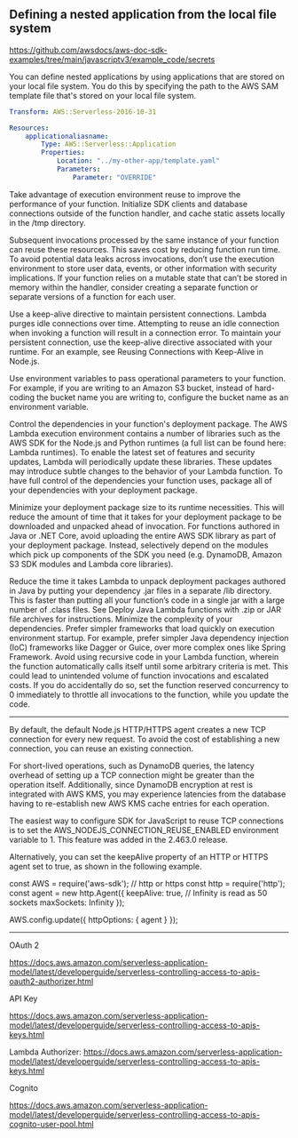 ## Defining a nested application from the local file system ##

https://github.com/awsdocs/aws-doc-sdk-examples/tree/main/javascriptv3/example_code/secrets

You can define nested applications by using applications that are stored on your local file system. You do this by
specifying the path to the AWS SAM template file that's stored on your local file system.

```yaml
Transform: AWS::Serverless-2016-10-31

Resources:
    applicationaliasname:
        Type: AWS::Serverless::Application
        Properties:
            Location: "../my-other-app/template.yaml"
            Parameters:
                Parameter: "OVERRIDE"
```

Take advantage of execution environment reuse to improve the performance of your function. Initialize SDK clients and
database connections outside of the function handler, and cache static assets locally in the /tmp directory.

Subsequent invocations processed by the same instance of your function can reuse these resources. This saves cost by
reducing function run time. To avoid potential data leaks across invocations, don’t use the execution environment to
store user data, events, or other information with security implications. If your function relies on a mutable state
that can’t be stored in memory within the handler, consider creating a separate function or separate versions of a
function for each user.

Use a keep-alive directive to maintain persistent connections. Lambda purges idle connections over time. Attempting to
reuse an idle connection when invoking a function will result in a connection error. To maintain your persistent
connection, use the keep-alive directive associated with your runtime. For an example, see Reusing Connections with
Keep-Alive in Node.js.

Use environment variables to pass operational parameters to your function. For example, if you are writing to an Amazon
S3 bucket, instead of hard-coding the bucket name you are writing to, configure the bucket name as an environment
variable.

Control the dependencies in your function's deployment package. The AWS Lambda execution environment contains a number
of libraries such as the AWS SDK for the Node.js and Python runtimes (a full list can be found here: Lambda runtimes).
To enable the latest set of features and security updates, Lambda will periodically update these libraries. These
updates may introduce subtle changes to the behavior of your Lambda function. To have full control of the dependencies
your function uses, package all of your dependencies with your deployment package.

Minimize your deployment package size to its runtime necessities. This will reduce the amount of time that it takes for
your deployment package to be downloaded and unpacked ahead of invocation. For functions authored in Java or .NET Core,
avoid uploading the entire AWS SDK library as part of your deployment package. Instead, selectively depend on the
modules which pick up components of the SDK you need (e.g. DynamoDB, Amazon S3 SDK modules and Lambda core libraries).

Reduce the time it takes Lambda to unpack deployment packages authored in Java by putting your dependency .jar files in
a separate /lib directory. This is faster than putting all your function’s code in a single jar with a large number of
.class files. See Deploy Java Lambda functions with .zip or JAR file archives for instructions. Minimize the complexity
of your dependencies. Prefer simpler frameworks that load quickly on execution environment startup. For example, prefer
simpler Java dependency injection (IoC) frameworks like Dagger or Guice, over more complex ones like Spring Framework.
Avoid using recursive code in your Lambda function, wherein the function automatically calls itself until some arbitrary
criteria is met. This could lead to unintended volume of function invocations and escalated costs. If you do
accidentally do so, set the function reserved concurrency to 0 immediately to throttle all invocations to the function,
while you update the code.

---

By default, the default Node.js HTTP/HTTPS agent creates a new TCP connection for every new request. To avoid the cost
of establishing a new connection, you can reuse an existing connection.

For short-lived operations, such as DynamoDB queries, the latency overhead of setting up a TCP connection might be
greater than the operation itself. Additionally, since DynamoDB encryption at rest is integrated with AWS KMS, you may
experience latencies from the database having to re-establish new AWS KMS cache entries for each operation.

The easiest way to configure SDK for JavaScript to reuse TCP connections is to set the
AWS_NODEJS_CONNECTION_REUSE_ENABLED environment variable to 1. This feature was added in the 2.463.0 release.

Alternatively, you can set the keepAlive property of an HTTP or HTTPS agent set to true, as shown in the following
example.

const AWS = require('aws-sdk'); // http or https const http = require('http'); const agent = new http.Agent({ keepAlive:
true, // Infinity is read as 50 sockets maxSockets: Infinity });

AWS.config.update({ httpOptions: { agent } });


---

OAuth 2

https://docs.aws.amazon.com/serverless-application-model/latest/developerguide/serverless-controlling-access-to-apis-oauth2-authorizer.html

API Key

https://docs.aws.amazon.com/serverless-application-model/latest/developerguide/serverless-controlling-access-to-apis-keys.html

Lambda Authorizer:
https://docs.aws.amazon.com/serverless-application-model/latest/developerguide/serverless-controlling-access-to-apis-keys.html

Cognito

https://docs.aws.amazon.com/serverless-application-model/latest/developerguide/serverless-controlling-access-to-apis-cognito-user-pool.html